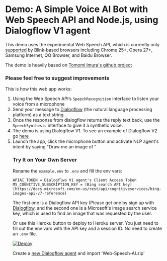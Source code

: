 # Demo: A Simple Voice AI Bot with Web Speech API and Node.js, using Dialogflow V1 agent

This demo uses the experimental Web Speech API, which is currently only [supported](http://caniuse.com/#search=speech) by Blink-based browsers including Chrome 25+, Opera 27+, Samsung Internet, QQ Browser, and Baidu Browser.

The demo is heavily based on [Tomomi Imura's github project](https://github.com/girliemac/web-speech-ai)

### Please feel free to suggest improvements


This is how this web app works:

1. Using the Web Speech API’s `SpeechRecognition` interface to listen your voice from a microphone
2. Send your message to [Dialogflow](https://dialogflow) (the natural language processing platform) as a text string
3. Once the response from dialogflow returns the reply text back, use the `SpeechSynthesis` interface to give it a synthetic voice.
4. The demo is using Dialogflow V1. To see an example of Dialogflow V2 go [here](https://github.com/tefrati/Realtime-NLU-Browser-to-Node)
5. Launch the app, click the microphone button and activate NLP agent's intent by saying "Draw me an image of <object>"

### Try It on Your Own Server

Rename the `example.env` to `.env` and fill the env vars:

```
APIAI_TOKEN = Dialogflwo V1 agent's Client Access Token
MS_COGNITIVE_SUBSCRIPTION_KEY = [Bing search API key](https://docs.microsoft.com/en-us/rest/api/cognitiveservices/bing-images-api-v7-reference)

```

The first one is a Dialogflow API key (Please get one by sign up with [Dialogflow](https://dialogflow.com), and the second one is a Microsoft's image search service key, which is used to find an image that was requested by the user.

Or use this Heroku button to deploy to Heroku server. You just need to fill out the env vars with the API key and a session ID. No need to create an `.env` file.

[![Deploy](https://www.herokucdn.com/deploy/button.svg)](https://heroku.com/deploy?template=https://github.com/tefrati/web-speech-ai.git)

Create a [new Dialogflow agent](https://console.dialogflow.com/api-client/#/newAgent) and import 'Web-Speech-AI.zip'



